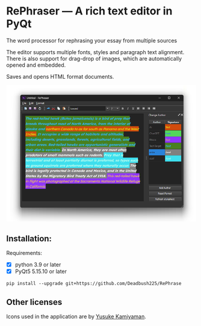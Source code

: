 # RePhraser — A rich text editor in PyQt

The word processor for rephrasing your essay from multiple sources

The editor supports multiple fonts, styles and paragraph text alignment.
There is also support for drag-drop of images, which are automatically
opened and embedded.

Saves and opens HTML format documents.

![Rephraser.png](./docs/RePhraser.png)

## Installation:

Requirements:

- [x] python 3.9 or later
- [x] PyQt5 5.15.10 or later

```
pip install --upgrade git+https://github.com/Deadbush225/RePhrase
```

## Other licenses

Icons used in the application are by [Yusuke Kamiyaman](http://p.yusukekamiyamane.com/).
